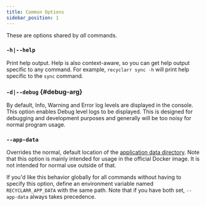 ```yaml
---
title: Common Options
sidebar_position: 1
---
```


These are options shared by *all* commands.

### `-h|--help`

Print help output. Help is also context-aware, so you can get help output specific to any command.
For example, `recyclarr sync -h` will print help specific to the `sync` command.

### `-d|--debug` {#debug-arg}

By default, Info, Warning and Error log levels are displayed in the console. This option enables
Debug level logs to be displayed. This is designed for debugging and development purposes and
generally will be too noisy for normal program usage.

### `--app-data`

Overrides the normal, default location of the [application data
directory](/file-structure.md#appdata-directory). Note that this option is mainly intended for
usage in the official Docker image. It is not intended for normal use outside of that.

If you'd like this behavior globally for all commands without having to specify this option, define
an environment variable named `RECYCLARR_APP_DATA` with the same path. Note that if you have both
set, `--app-data` always takes precedence.
